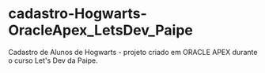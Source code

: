 # cadastro-Hogwarts-OracleApex_LetsDev_Paipe
Cadastro de Alunos de Hogwarts - projeto criado em ORACLE APEX durante o curso Let's Dev da Paipe. 
